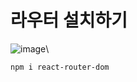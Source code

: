 # 라우터 설치하기 

![image](https://github.com/jaejae87/React_basic.md/assets/129706762/2c00a713-f50e-4b1f-ba04-3dadf96c49ee)\

    npm i react-router-dom
